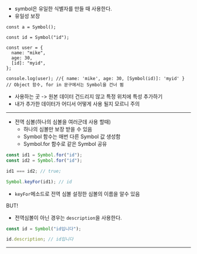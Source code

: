 - symbol은 유일한 식별자를 만들 때 사용한다.
- 유일성 보장

```
const a = Symbol();

const id = Symbol("id");

const user = {
  name: "mike",
  age: 30,
  [id]: "myid",
};

console.log(user); //{ name: 'mike', age: 30, [Symbol(id)]: 'myid' }
// Object 함수, for in 문구에서는 Symbol을 건너 뜀
```

- 사용하는 곳 -> 원본 데이터 건드리지 않고 특정 위치에 특성 추가하기
- 내가 추가한 데이터가 어디서 어떻게 사용 될지 모르니 주의

---

- 전역 심볼(하나의 심볼을 여러군데 사용 할때)
  - 하나의 심볼만 보장 받을 수 있음
  - Symbol 함수는 매번 다른 Symbol 값 생성함
  - Symbol.for 함수로 같은 Symbol 공유

```js
const id1 = Symbol.for("id");
const id2 = Symbol.for("id");

id1 === id2; // true;

Symbol.keyFor(id1); // id
```

- `keyFor`메소드로 전역 심볼 설정한 심볼의 이름을 알수 있음

BUT! <br>

- 전역심볼이 아닌 경우는 `description`을 사용한다.

```js
const id = Symbol("id입니다");

id.description; // id입니다
```

---
